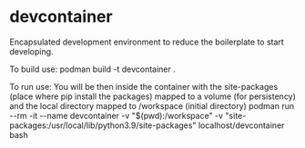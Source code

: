 # devcontainer
Encapsulated development environment to reduce the boilerplate to start developing.


To build use:
podman build -t devcontainer .

To run use:
You will be then inside the container with the site-packages (place where pip install the packages) mapped to a volume (for persistency) 
and the local directory mapped to /workspace (initial directory)
podman run --rm -it --name devcontainer -v "$(pwd):/workspace" -v "site-packages:/usr/local/lib/python3.9/site-packages" localhost/devcontainer bash